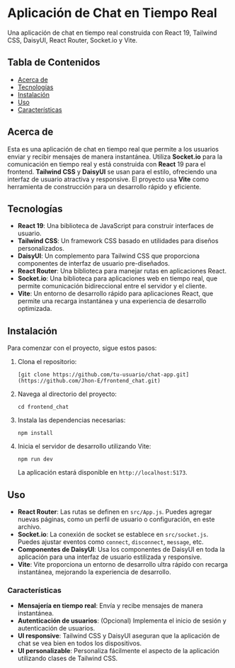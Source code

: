 # Aplicación de Chat en Tiempo Real

Una aplicación de chat en tiempo real construida con React 19, Tailwind CSS, DaisyUI, React Router, Socket.io y Vite.

## Tabla de Contenidos

- [Acerca de](#acerca-de)
- [Tecnologías](#tecnologías)
- [Instalación](#instalación)
- [Uso](#uso)
- [Características](#características)

## Acerca de

Esta es una aplicación de chat en tiempo real que permite a los usuarios enviar y recibir mensajes de manera instantánea. Utiliza **Socket.io** para la comunicación en tiempo real y está construida con **React** 19 para el frontend. **Tailwind CSS** y **DaisyUI** se usan para el estilo, ofreciendo una interfaz de usuario atractiva y responsive. El proyecto usa **Vite** como herramienta de construcción para un desarrollo rápido y eficiente.

## Tecnologías

- **React 19**: Una biblioteca de JavaScript para construir interfaces de usuario.
- **Tailwind CSS**: Un framework CSS basado en utilidades para diseños personalizados.
- **DaisyUI**: Un complemento para Tailwind CSS que proporciona componentes de interfaz de usuario pre-diseñados.
- **React Router**: Una biblioteca para manejar rutas en aplicaciones React.
- **Socket.io**: Una biblioteca para aplicaciones web en tiempo real, que permite comunicación bidireccional entre el servidor y el cliente.
- **Vite**: Un entorno de desarrollo rápido para aplicaciones React, que permite una recarga instantánea y una experiencia de desarrollo optimizada.

## Instalación

Para comenzar con el proyecto, sigue estos pasos:

1. Clona el repositorio:

   `[git clone https://github.com/tu-usuario/chat-app.git](https://github.com/Jhon-E/frontend_chat.git)`

2. Navega al directorio del proyecto:

   `cd frontend_chat`

3. Instala las dependencias necesarias:

   `npm install`

4. Inicia el servidor de desarrollo utilizando Vite:

   `npm run dev`

   La aplicación estará disponible en `http://localhost:5173`.

## Uso

- **React Router**: Las rutas se definen en `src/App.js`. Puedes agregar nuevas páginas, como un perfil de usuario o configuración, en este archivo.
- **Socket.io**: La conexión de socket se establece en `src/socket.js`. Puedes ajustar eventos como `connect`, `disconnect`, `message`, etc.
- **Componentes de DaisyUI**: Usa los componentes de DaisyUI en toda la aplicación para una interfaz de usuario estilizada y responsive.
- **Vite**: Vite proporciona un entorno de desarrollo ultra rápido con recarga instantánea, mejorando la experiencia de desarrollo.

### Características

- **Mensajería en tiempo real**: Envía y recibe mensajes de manera instantánea.
- **Autenticación de usuarios**: (Opcional) Implementa el inicio de sesión y autenticación de usuarios.
- **UI responsive**: Tailwind CSS y DaisyUI aseguran que la aplicación de chat se vea bien en todos los dispositivos.
- **UI personalizable**: Personaliza fácilmente el aspecto de la aplicación utilizando clases de Tailwind CSS.
